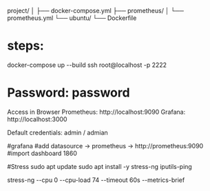 project/
│
├── docker-compose.yml
├── prometheus/
│   └── prometheus.yml
└── ubuntu/
    └── Dockerfile


# steps:

docker-compose up --build
ssh root@localhost -p 2222
# Password: password


Access in Browser
Prometheus: http://localhost:9090
Grafana: http://localhost:3000

Default credentials: admin / admian

#grafana 
#add datasource -> prometheus -> http://prometheus:9090
#import dashboard 1860


#Stress
sudo apt update
sudo apt install -y stress-ng iputils-ping

stress-ng --cpu 0 --cpu-load 74 --timeout 60s --metrics-brief

